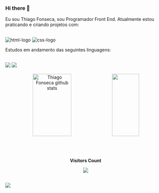 ### Hi there 📝

Eu sou Thiago Fonseca, sou Programador Front End. Atualmente estou praticando e criando projetos com:
<br>
<br>

<img src="https://img.shields.io/badge/HTML5-E34F26?style=for-the-badge&logo=html5&logoColor=white" alt="html-logo" />
<img src="https://img.shields.io/badge/CSS3-1572B6?style=for-the-badge&logo=css3&logoColor=white" alt="css-logo" />
<br>

Estudos em andamento das seguintes linguagens:
<br>
<br>

<img src="https://img.shields.io/badge/JavaScript-F7DF1E?style=for-the-badge&logo=javascript&logoColor=black" />
<img src="https://img.shields.io/badge/React-20232A?style=for-the-badge&logo=react&logoColor=61DAFB" />
<br>
<br>


 <div align="center">  
  <img width="49%" height="195px" src="https://github-readme-stats.vercel.app/api?username=ThiagofonsecaDev&show_icons=true&count_private=true&hide_border=true&title_color=1E90FF&icon_color=00BFFF&text_color=c9d1d9&bg_color=0d1117" alt="Thiago Fonseca github stats" /> 
  <img width="41%" height="195px" src="https://github-readme-stats.vercel.app/api/top-langs/?username=ThiagofonsecaDev&layout=compact&hide_border=true&title_color=1E90FF&text_color=00BFFF&bg_color=0d1117" />
 </div>

 <br>
 <br>

   
  <div align="center">
<br><p align="centre"><b>Visitors Count</b></p>  
<p align="center"><img align="center" src="https://profile-counter.glitch.me/{ThiagofonsecaDev}/count.svg" /></p> 
<br>
</div>
<img src="https://github-readme-activity-graph.vercel.app/graph?username=ThiagofonsecaDev&bg_color=000000&color=FF0000&line=cd236d&point=c12adf&area=true&hide_border=true)](https://github.com/ashutosh00710/github-readme-activity-graph)">
 
